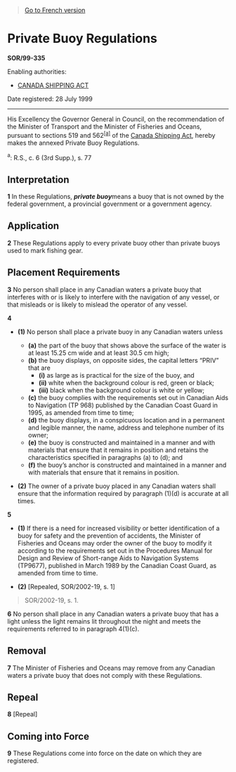 > [Go to French version](/fr/Règlements/Décrets,%20ordonnances%20et%20règlements%20statutaires/99/335.md)

# Private Buoy Regulations

**SOR/99-335**

Enabling authorities: 
- [CANADA SHIPPING ACT](/en/Acts/Revised%20Statutes%20of%20Canada/S/S-9.md)

Date registered: 28 July 1999

----------

His Excellency the Governor General in Council, on the recommendation of the Minister of Transport and the Minister of Fisheries and Oceans, pursuant to sections 519 and 562<sup><a href='#footnotea_e'>[a]</a></sup> of the [Canada Shipping Act](/en/Acts/Revised%20Statutes%20of%20Canada/S/S-9.md), hereby makes the annexed Private Buoy Regulations.

<a name='footnotea_e'><sup>a</sup></a>: R.S., c. 6 (3rd Supp.), s. 77<br />




## Interpretation


**1** In these Regulations, ***private buoy***means a buoy that is not owned by the federal government, a provincial government or a government agency.




## Application


**2** These Regulations apply to every private buoy other than private buoys used to mark fishing gear.




## Placement Requirements


**3** No person shall place in any Canadian waters a private buoy that interferes with or is likely to interfere with the navigation of any vessel, or that misleads or is likely to mislead the operator of any vessel.



**4** 

- **(1)** No person shall place a private buoy in any Canadian waters unless
	- **(a)** the part of the buoy that shows above the surface of the water is at least 15.25 cm wide and at least 30.5 cm high;
	- **(b)** the buoy displays, on opposite sides, the capital letters “PRIV” that are
		- **(i)** as large as is practical for the size of the buoy, and
		- **(ii)** white when the background colour is red, green or black;
		- **(iii)** black when the background colour is white or yellow;
	- **(c)** the buoy complies with the requirements set out in Canadian Aids to Navigation (TP 968) published by the Canadian Coast Guard in 1995, as amended from time to time;
	- **(d)** the buoy displays, in a conspicuous location and in a permanent and legible manner, the name, address and telephone number of its owner;
	- **(e)** the buoy is constructed and maintained in a manner and with materials that ensure that it remains in position and retains the characteristics specified in paragraphs (a) to (d); and
	- **(f)** the buoy’s anchor is constructed and maintained in a manner and with materials that ensure that it remains in position.

- **(2)** The owner of a private buoy placed in any Canadian waters shall ensure that the information required by paragraph (1)(d) is accurate at all times.



**5** 

- **(1)** If there is a need for increased visibility or better identification of a buoy for safety and the prevention of accidents, the Minister of Fisheries and Oceans may order the owner of the buoy to modify it according to the requirements set out in the Procedures Manual for Design and Review of Short-range Aids to Navigation Systems (TP9677), published in March 1989 by the Canadian Coast Guard, as amended from time to time.

- **(2)** [Repealed, SOR/2002-19, s. 1]
> SOR/2002-19, s. 1.




**6** No person shall place in any Canadian waters a private buoy that has a light unless the light remains lit throughout the night and meets the requirements referred to in paragraph 4(1)(c).




## Removal


**7** The Minister of Fisheries and Oceans may remove from any Canadian waters a private buoy that does not comply with these Regulations.




## Repeal


**8** [Repeal]




## Coming into Force


**9** These Regulations come into force on the date on which they are registered.


